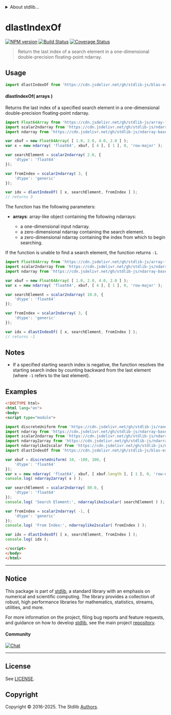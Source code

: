 <!--

@license Apache-2.0

Copyright (c) 2025 The Stdlib Authors.

Licensed under the Apache License, Version 2.0 (the "License");
you may not use this file except in compliance with the License.
You may obtain a copy of the License at

   http://www.apache.org/licenses/LICENSE-2.0

Unless required by applicable law or agreed to in writing, software
distributed under the License is distributed on an "AS IS" BASIS,
WITHOUT WARRANTIES OR CONDITIONS OF ANY KIND, either express or implied.
See the License for the specific language governing permissions and
limitations under the License.

-->


<details>
  <summary>
    About stdlib...
  </summary>
  <p>We believe in a future in which the web is a preferred environment for numerical computation. To help realize this future, we've built stdlib. stdlib is a standard library, with an emphasis on numerical and scientific computation, written in JavaScript (and C) for execution in browsers and in Node.js.</p>
  <p>The library is fully decomposable, being architected in such a way that you can swap out and mix and match APIs and functionality to cater to your exact preferences and use cases.</p>
  <p>When you use stdlib, you can be absolutely certain that you are using the most thorough, rigorous, well-written, studied, documented, tested, measured, and high-quality code out there.</p>
  <p>To join us in bringing numerical computing to the web, get started by checking us out on <a href="https://github.com/stdlib-js/stdlib">GitHub</a>, and please consider <a href="https://opencollective.com/stdlib">financially supporting stdlib</a>. We greatly appreciate your continued support!</p>
</details>

# dlastIndexOf

[![NPM version][npm-image]][npm-url] [![Build Status][test-image]][test-url] [![Coverage Status][coverage-image]][coverage-url] <!-- [![dependencies][dependencies-image]][dependencies-url] -->

> Return the last index of a search element in a one-dimensional double-precision floating-point ndarray.

<section class="intro">

</section>

<!-- /.intro -->



<section class="usage">

## Usage

```javascript
import dlastIndexOf from 'https://cdn.jsdelivr.net/gh/stdlib-js/blas-ext-base-ndarray-dlast-index-of@esm/index.mjs';
```

#### dlastIndexOf( arrays )

Returns the last index of a specified search element in a one-dimensional double-precision floating-point ndarray.

```javascript
import Float64Array from 'https://cdn.jsdelivr.net/gh/stdlib-js/array-float64@esm/index.mjs';
import scalar2ndarray from 'https://cdn.jsdelivr.net/gh/stdlib-js/ndarray-from-scalar@esm/index.mjs';
import ndarray from 'https://cdn.jsdelivr.net/gh/stdlib-js/ndarray-base-ctor@esm/index.mjs';

var xbuf = new Float64Array( [ 1.0, 2.0, 4.0, 2.0 ] );
var x = new ndarray( 'float64', xbuf, [ 4 ], [ 1 ], 0, 'row-major' );

var searchElement = scalar2ndarray( 2.0, {
    'dtype': 'float64'
});

var fromIndex = scalar2ndarray( 3, {
    'dtype': 'generic'
});

var idx = dlastIndexOf( [ x, searchElement, fromIndex ] );
// returns 3
```

The function has the following parameters:

-   **arrays**: array-like object containing the following ndarrays:

    -   a one-dimensional input ndarray.
    -   a zero-dimensional ndarray containing the search element.
    -   a zero-dimensional ndarray containing the index from which to begin searching.

If the function is unable to find a search element, the function returns `-1`.

```javascript
import Float64Array from 'https://cdn.jsdelivr.net/gh/stdlib-js/array-float64@esm/index.mjs';
import scalar2ndarray from 'https://cdn.jsdelivr.net/gh/stdlib-js/ndarray-from-scalar@esm/index.mjs';
import ndarray from 'https://cdn.jsdelivr.net/gh/stdlib-js/ndarray-base-ctor@esm/index.mjs';

var xbuf = new Float64Array( [ 1.0, 2.0, 4.0, 2.0 ] );
var x = new ndarray( 'float64', xbuf, [ 4 ], [ 1 ], 0, 'row-major' );

var searchElement = scalar2ndarray( 10.0, {
    'dtype': 'float64'
});

var fromIndex = scalar2ndarray( 3, {
    'dtype': 'generic'
});

var idx = dlastIndexOf( [ x, searchElement, fromIndex ] );
// returns -1
```

</section>

<!-- /.usage -->

<section class="notes">

## Notes

-   If a specified starting search index is negative, the function resolves the starting search index by counting backward from the last element (where `-1` refers to the last element).

</section>

<!-- /.notes -->

<section class="examples">

## Examples

<!-- eslint no-undef: "error" -->

```html
<!DOCTYPE html>
<html lang="en">
<body>
<script type="module">

import discreteUniform from 'https://cdn.jsdelivr.net/gh/stdlib-js/random-array-discrete-uniform@esm/index.mjs';
import ndarray from 'https://cdn.jsdelivr.net/gh/stdlib-js/ndarray-base-ctor@esm/index.mjs';
import scalar2ndarray from 'https://cdn.jsdelivr.net/gh/stdlib-js/ndarray-from-scalar@esm/index.mjs';
import ndarray2array from 'https://cdn.jsdelivr.net/gh/stdlib-js/ndarray-to-array@esm/index.mjs';
import ndarraylike2scalar from 'https://cdn.jsdelivr.net/gh/stdlib-js/ndarray-base-ndarraylike2scalar@esm/index.mjs';
import dlastIndexOf from 'https://cdn.jsdelivr.net/gh/stdlib-js/blas-ext-base-ndarray-dlast-index-of@esm/index.mjs';

var xbuf = discreteUniform( 10, -100, 100, {
    'dtype': 'float64'
});
var x = new ndarray( 'float64', xbuf, [ xbuf.length ], [ 1 ], 0, 'row-major' );
console.log( ndarray2array( x ) );

var searchElement = scalar2ndarray( 80.0, {
    'dtype': 'float64'
});
console.log( 'Search Element:', ndarraylike2scalar( searchElement ) );

var fromIndex = scalar2ndarray( -1, {
    'dtype': 'generic'
});
console.log( 'From Index:', ndarraylike2scalar( fromIndex ) );

var idx = dlastIndexOf( [ x, searchElement, fromIndex ] );
console.log( idx );

</script>
</body>
</html>
```

</section>

<!-- /.examples -->

<!-- Section for related `stdlib` packages. Do not manually edit this section, as it is automatically populated. -->

<section class="related">

</section>

<!-- /.related -->

<!-- Section for all links. Make sure to keep an empty line after the `section` element and another before the `/section` close. -->


<section class="main-repo" >

* * *

## Notice

This package is part of [stdlib][stdlib], a standard library with an emphasis on numerical and scientific computing. The library provides a collection of robust, high performance libraries for mathematics, statistics, streams, utilities, and more.

For more information on the project, filing bug reports and feature requests, and guidance on how to develop [stdlib][stdlib], see the main project [repository][stdlib].

#### Community

[![Chat][chat-image]][chat-url]

---

## License

See [LICENSE][stdlib-license].


## Copyright

Copyright &copy; 2016-2025. The Stdlib [Authors][stdlib-authors].

</section>

<!-- /.stdlib -->

<!-- Section for all links. Make sure to keep an empty line after the `section` element and another before the `/section` close. -->

<section class="links">

[npm-image]: http://img.shields.io/npm/v/@stdlib/blas-ext-base-ndarray-dlast-index-of.svg
[npm-url]: https://npmjs.org/package/@stdlib/blas-ext-base-ndarray-dlast-index-of

[test-image]: https://github.com/stdlib-js/blas-ext-base-ndarray-dlast-index-of/actions/workflows/test.yml/badge.svg?branch=main
[test-url]: https://github.com/stdlib-js/blas-ext-base-ndarray-dlast-index-of/actions/workflows/test.yml?query=branch:main

[coverage-image]: https://img.shields.io/codecov/c/github/stdlib-js/blas-ext-base-ndarray-dlast-index-of/main.svg
[coverage-url]: https://codecov.io/github/stdlib-js/blas-ext-base-ndarray-dlast-index-of?branch=main

<!--

[dependencies-image]: https://img.shields.io/david/stdlib-js/blas-ext-base-ndarray-dlast-index-of.svg
[dependencies-url]: https://david-dm.org/stdlib-js/blas-ext-base-ndarray-dlast-index-of/main

-->

[chat-image]: https://img.shields.io/gitter/room/stdlib-js/stdlib.svg
[chat-url]: https://app.gitter.im/#/room/#stdlib-js_stdlib:gitter.im

[stdlib]: https://github.com/stdlib-js/stdlib

[stdlib-authors]: https://github.com/stdlib-js/stdlib/graphs/contributors

[umd]: https://github.com/umdjs/umd
[es-module]: https://developer.mozilla.org/en-US/docs/Web/JavaScript/Guide/Modules

[deno-url]: https://github.com/stdlib-js/blas-ext-base-ndarray-dlast-index-of/tree/deno
[deno-readme]: https://github.com/stdlib-js/blas-ext-base-ndarray-dlast-index-of/blob/deno/README.md
[umd-url]: https://github.com/stdlib-js/blas-ext-base-ndarray-dlast-index-of/tree/umd
[umd-readme]: https://github.com/stdlib-js/blas-ext-base-ndarray-dlast-index-of/blob/umd/README.md
[esm-url]: https://github.com/stdlib-js/blas-ext-base-ndarray-dlast-index-of/tree/esm
[esm-readme]: https://github.com/stdlib-js/blas-ext-base-ndarray-dlast-index-of/blob/esm/README.md
[branches-url]: https://github.com/stdlib-js/blas-ext-base-ndarray-dlast-index-of/blob/main/branches.md

[stdlib-license]: https://raw.githubusercontent.com/stdlib-js/blas-ext-base-ndarray-dlast-index-of/main/LICENSE

</section>

<!-- /.links -->
